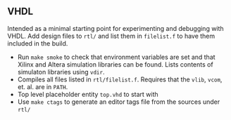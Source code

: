 ## VHDL

Intended as a minimal starting point for experimenting and debugging with VHDL. Add
design files to `rtl/` and list them in `filelist.f` to have them included in the build.

- Run `make smoke` to check that environment variables are set and that
  Xilinx and Altera simulation libraries can be found. Lists contents of simulaton libraries using `vdir`.
- Compiles all files listed in `rtl/filelist.f`. Requires that the `vlib`, `vcom`, et. al. are in `PATH`.
- Top level placeholder entity `top.vhd` to start with
- Use `make ctags` to generate an editor tags file from the sources under `rtl/`
